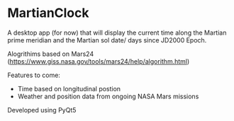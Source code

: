 # MartianClock

A desktop app (for now) that will display the current time along the Martian prime meridian and the Martian sol date/ days since JD2000 Epoch. 

Alogrithims based on Mars24 (https://www.giss.nasa.gov/tools/mars24/help/algorithm.html)

Features to come: 

- Time based on longitudinal postion 
- Weather and position data from ongoing NASA Mars missions

Developed using PyQt5

